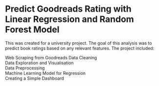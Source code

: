 # Predict Goodreads Rating with Linear Regression and Random Forest Model

This was created for a university project. The goal of this analysis was to predict book ratings based on any relevant features. The project included:

Web Scraping from Goodreads
Data Cleaning  
Data Exploration and Visualisation  
Data Preprocessing  
Machine Learning Model for Regression  
Creating a Simple Dashboard  



